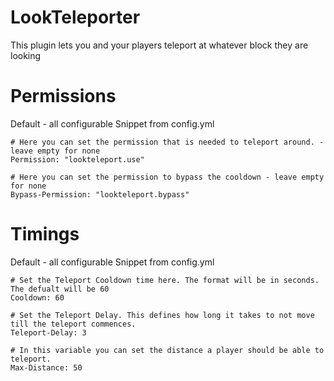 # LookTeleporter

This plugin lets you and your players teleport at whatever block they are looking

# Permissions

Default - all configurable
Snippet from config.yml
```
# Here you can set the permission that is needed to teleport around. - leave empty for none
Permission: "lookteleport.use"

# Here you can set the permission to bypass the cooldown - leave empty for none
Bypass-Permission: "lookteleport.bypass"
```

# Timings

Default - all configurable
Snippet from config.yml
```
# Set the Teleport Cooldown time here. The format will be in seconds. The defualt will be 60
Cooldown: 60

# Set the Teleport Delay. This defines how long it takes to not move till the teleport commences.
Teleport-Delay: 3

# In this variable you can set the distance a player should be able to teleport.
Max-Distance: 50
```

